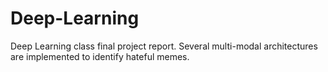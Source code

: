 # Deep-Learning
Deep Learning class final project report. Several multi-modal architectures are implemented to identify hateful memes.
